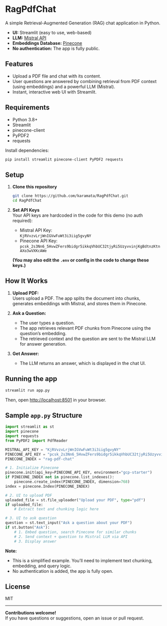 # RagPdfChat

A simple Retrieval-Augmented Generation (RAG) chat application in Python.  
- **UI:** Streamlit (easy to use, web-based)  
- **LLM:** [Mistral API](https://docs.mistral.ai/)  
- **Embeddings Database:** [Pinecone](https://www.pinecone.io/)  
- **No authentication:** The app is fully public.

## Features

- Upload a PDF file and chat with its content.
- User questions are answered by combining retrieval from PDF context (using embeddings) and a powerful LLM (Mistral).
- Instant, interactive web UI with Streamlit.

## Requirements

- Python 3.8+
- Streamlit
- pinecone-client
- PyPDF2
- requests

Install dependencies:
```bash
pip install streamlit pinecone-client PyPDF2 requests
```

## Setup

1. **Clone this repository**
   ```bash
   git clone https://github.com/karamata/RagPdfChat.git
   cd RagPdfChat
   ```

2. **Set API Keys**  
   Your API keys are hardcoded in the code for this demo (no auth required):

   - Mistral API Key:  
     `KjRVvzvLrjWnIGVwFuWt3i3iig5gvyNY`
   - Pinecone API Key:  
     `pcsk_2s3Nn6_5HvwZFers9bidgr5ikkqVhbUC32tjyRi5UzyvvinjKgBdtnzKtnAXo3wVXKcAWe`

   **(You may also edit the `.env` or config in the code to change these keys.)**

## How It Works

1. **Upload PDF:**  
   Users upload a PDF. The app splits the document into chunks, generates embeddings with Mistral, and stores them in Pinecone.

2. **Ask a Question:**  
   - The user types a question.
   - The app retrieves relevant PDF chunks from Pinecone using the question’s embedding.
   - The retrieved context and the question are sent to the Mistral LLM for answer generation.

3. **Get Answer:**  
   - The LLM returns an answer, which is displayed in the chat UI.

## Running the app

```bash
streamlit run app.py
```

Then, open [http://localhost:8501](http://localhost:8501) in your browser.

## Sample `app.py` Structure

```python
import streamlit as st
import pinecone
import requests
from PyPDF2 import PdfReader

MISTRAL_API_KEY = "KjRVvzvLrjWnIGVwFuWt3i3iig5gvyNY"
PINECONE_API_KEY = "pcsk_2s3Nn6_5HvwZFers9bidgr5ikkqVhbUC32tjyRi5UzyvvinjKgBdtnzKtnAXo3wVXKcAWe"
PINECONE_INDEX = "rag-pdf-chat"

# 1. Initialize Pinecone
pinecone.init(api_key=PINECONE_API_KEY, environment="gcp-starter")
if PINECONE_INDEX not in pinecone.list_indexes():
    pinecone.create_index(PINECONE_INDEX, dimension=768)
index = pinecone.Index(PINECONE_INDEX)

# 2. UI to upload PDF
uploaded_file = st.file_uploader("Upload your PDF", type="pdf")
if uploaded_file:
    # Extract text and chunking logic here

# 3. UI to ask question
question = st.text_input("Ask a question about your PDF")
if st.button("Ask"):
    # 1. Embed question, search Pinecone for similar chunks
    # 2. Send context + question to Mistral LLM via API
    # 3. Display answer
```

**Note:**  
- This is a simplified example. You’ll need to implement text chunking, embedding, and query logic.
- No authentication is added, the app is fully open.

## License

MIT

---

**Contributions welcome!**  
If you have questions or suggestions, open an issue or pull request.

